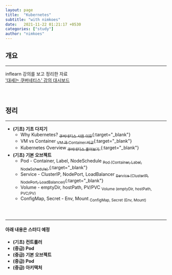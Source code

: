 ```yaml
---
layout: page
title:  "Kubernetes"
subtitle: "with nimkoes"
date:   2021-11-22 01:21:17 +0530
categories: ["study"]
author: "nimkoes"
---
```


## **개요**
---
inflearn 강의를 보고 정리한 자료  
[<u>'대세는 쿠버네티스' 강의 대시보드</u>][link_study]
　  
　  
　  

## **정리**
---

- **(기초) 기초 다지기**
  - Why Kubernetes?                      [<sub>쿠버네티스 사용 이유</sub>](https://xxxelppa.tistory.com/347){:target="_blank"}  
  - VM vs Container                      [<sub>VM 과 Container 비교</sub>](https://xxxelppa.tistory.com/348){:target="_blank"}  
  - Kubernetes Overview                  [<sub>쿠버네티스 훑어보기</sub> ](https://xxxelppa.tistory.com/349){:target="_blank"}  
- **(기초) 기본 오브젝트**
  - Pod - Container, Label, NodeSchedule [<sub>Pod (Container, Label, NodeSchedule)</sub> ](https://xxxelppa.tistory.com/350){:target="_blank"}  
  - Service - ClusterIP, NodePort, LoadBalancer [<sub>Service (ClusterIP, NodePort, LoadBalancer)</sub>](https://xxxelppa.tistory.com/351){:target="_blank"}  
  - Volume - emptyDir, hostPath, PV/PVC <sub>Volume (emptyDir, hostPath, PVC/PV)</sub>  
  - ConfigMap, Secret - Env, Mount <sub>ConfigMap, Secret (Env, Mount)</sub>  
　  
　  

---

#### 아래 내용은 스터디 예정  

- **(기초) 컨트롤러**
- **(중급) Pod**
- **(중급) 기본 오브젝트**
- **(중급) Pod**
- **(중급) 아키택처**

　  
　  
　  


[link_study]:https://www.inflearn.com/course/%EC%BF%A0%EB%B2%84%EB%84%A4%ED%8B%B0%EC%8A%A4-%EA%B8%B0%EC%B4%88

